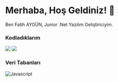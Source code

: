 </p>
<!--
**Fatih AYGÜN/Fatih AYGÜN** is a ✨ _special_ ✨ repository because its `README.md` (this file) appears on your GitHub profile.

Here are some ideas to get you started:
- 👋 Hi, I’m @aygn2017
- 👀 I’m interested in ...
- 🌱 I’m currently learning ...
- 💞️ I’m looking to collaborate on ...
- 📫 How to reach me ...

<!---
aygn2017/aygn2017 is a ✨ special ✨ repository because its `README.md` (this file) appears on your GitHub profile.
You can click the Preview link to take a look at your changes.
--->


<h1>Merhaba, Hoş Geldiniz! 👋 </h1>

<p>Ben Fatih AYGÜN, Junior .Net Yazılım Geliştiriciyim.</p>
<h3>Kodladıklarım</h3>

<p align="center>
          <a href="https://www.instagram.com/fataygun50/"> 
    <img src="https://img.shields.io/badge/Instagram-E4405F?style=for-the-badge&logo=instagram&logoColor=white" /> 
  </a> 
<a href="https://www.linkedin.com/in/fatih-ayg%C3%BCn-628088b2/"> 
    <img src="https://img.shields.io/badge/LinkedIn-0077B5?style=for-the-badge&logo=linkedin&logoColor=white" /> 
  </a>                                                                                                                                                                                                                    
</p>         
         
</p>
<h3>Veri Tabanları</h3> 
<p>
 <img alt="Javascript" src="https://img.shields.io/badge/Microsoft_SQL_Server-CC2927?style=flat-square&logo=microsoft-sql-server&logoColor=white" />

  
  

